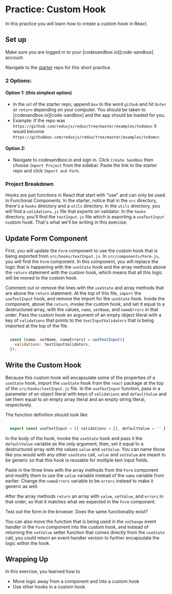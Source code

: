 # Practice: Custom Hook

In this practice you will learn how to create a custom hook in React.

## Set up

Make sure you are logged in to your [codesandbox.io][code-sandbox] account.

Navigate to the [starter][starter] repo for this short practice.

### 2 Options:

#### Option 1: (this simplest option)

- In the url of the starter repo, append `box` to the word `github` and hit
  `Enter` or `return` depending on your computer. You should be taken to
  [codesandbox.io][code-sandbox] and the app should be loaded for you.
- Example: If the repo was
  `https://github.com/reduxjs/redux/tree/master/examples/todomvc` it would
  become `https://githubbox.com/reduxjs/redux/tree/master/examples/todomvc`

#### Option 2:

- Navigate to codesandbox.io and sign in. Click `Create Sandbox` then choose
 `Import Project` from the sidebar. Paste the link to the starter repo and
 click `Import and Fork`.

### Project Breakdown

Hooks are just functions in React that start with "use" and can only be used in
Functional Components. In the starter, notice that in the `src` directory,
there's a `hooks` directory and a `utils` directory. In the `utils` directory,
you will find a `validations.js` file that exports on validator. In the `hooks`
directory, you'll find the `textInput.js` file which is exporting a
`useTextInput` custom hook. That's what we'll be writing in this exercise.

## Update Form Component

First, you will update the `Form` component to use the custom hook that is being
exported from `src/hooks/textInput.js`. In `src/components/Form.js`, you will
find the `Form` component. In this component, you will replace the logic that is
happening with the `useState` hook and the array methods above the `return`
statement with the custom hook, which means that all this logic will be
moved to the custom hook.

Comment out or remove the lines with the `useState` and array methods that are
above the `return` statement. At the top of this file, `import` the
`useTextInput` hook, and remove the import for the `useState` hook. Inside the
component, above the `return`, invoke the custom hook, and set it equal to a
destructured array, with the values, `name`, `setName`, and `nameErrors` in that
order. Pass the custom hook an argument of an empty object literal with a key of
`validations` that points to the `textInputValidators` that is being imported at
the top of the file.

```js

  const [name, setName, nameErrors] = useTextInput({
    validations: textInputValidators,
  });

```

## Write the Custom Hook

Because this custom hook will encapsulate some of the properties of a `useState`
hook, import the `useState` hook from the `react` package at the top of the
`src/hooks/textInput.js` file. In the `useTextInput` function, pass in a
parameter of an object literal with keys of `validations` and `defaultValue` and
set them equal to an empty array literal and an empty string literal,
respectively.

The function definition should look like:

```js

  export const useTextInput = ({ validations = [], defaultValue = '' }) => {};

```

In the body of the hook, invoke the `useState` hook and pass it the
`defaultValue` variable as the only argument, then, set it equal to a
destructured array with the values `value` and `setValue`. You can name those
like you would with any other `useState` call, `value` and `setValue` are meant
to be generic so that this hook is reusable for multiple text input fields.

Paste in the three lines with the array methods from the `Form` component and
modify them to use the `value` variable instead of the `name` variable from
earlier. Change the `nameErrors` variable to be `errors` instead to make it
generic as well.

After the array methods `return` an array with `value`, `setValue`, and `errors`
in that order, so that it matches what we expected in the `Form` component.

Test out the form in the browser. Does the same functionality exist?

You can also move the function that is being used in the `onChange` event
handler in the `Form` component into the custom hook, and instead of returning
the `setValue` setter function that comes directly from the `useState` call, you
could return an event handler version to further encapsulate the logic within
the hook.

## Wrapping Up

In this exercise, you learned how to

- Move logic away from a component and into a custom hook
- Use other hooks in a custom hook

[starter]:https://github.com/orgs/appacademy-starters/repositories?type=all

